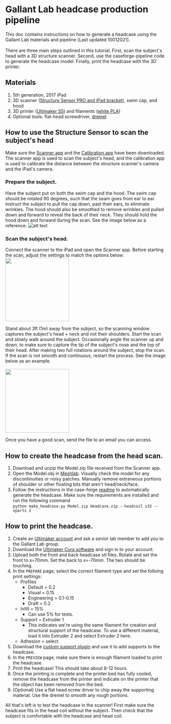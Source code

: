 # Gallant Lab headcase production pipeline
This doc contains instructions on how to generate a headcase using the Gallant Lab materials and pipeline [Last updated 10012021].<br><br>There are three main steps outlined in this tutorial. First, scan the subject's head with a 3D structure scanner. Second, use the caseforge-pipeline code to generate the headcase model. Finally, print the headcase with the 3D printer.

## Materials
1. 5th generation, 2017 iPad
2. 3D scanner ([Structure Sensor PRO and iPad bracket](https://store.structure.io/buy/structure-sensor-pro#bundle-selector)), swim cap, and hood
3. 3D printer ([Ultimaker S5](https://ultimaker.com/3d-printers/ultimaker-s5)) and filaments ([white PLA](https://www.dynamism.com/material/filament/ultimaker-nfc-pla-white.html))
4. Optional tools: flat-head screwdriver, [dremel](https://www.amazon.com/Dremel-Cordless-Variable-Multi-Purpose-Accessory/dp/B07R9PNRBD/ref=sr_1_1?dchild=1&keywords=dremel&qid=1625796956&sr=8-1&srs=5538998011)

## How to use the Structure Sensor to scan the subject's head
Make sure the [Scanner app](https://apps.apple.com/us/app/scanner-structure-sdk/id891169722) and the [Calibration app](https://apps.apple.com/us/app/structure-sensor-calibrator/id914275485) have been downloaded. The scanner app is used to scan the subject's head, and the calibration app is used to calibrate the distance between the structure scanner's camera and the iPad's camera. 

### Prepare the subject.
Have the subject put on both the swim cap and the hood. The swim cap should be rotated 90 degrees, such that the seam goes from ear to ear. Instruct the subject to pull the cap down, past their ears, to eliminate wrinkles. The hood should also be smoothed to remove wrinkles and pulled down and forward to reveal the back of their neck. They should hold the hood down and forward during the scan. See the image below as a reference.
![alt text](https://github.com/gallantlab/caseforge-pipeline/blob/master/docs/explanatory_ims/pipeline_preparethesubject.png)

### Scan the subject's head.
Connect the scanner to the iPad and open the Scanner app. Before starting the scan, adjust the settings to match the options below:
<img src="https://github.com/gallantlab/caseforge-pipeline/blob/master/docs/explanatory_ims/pipeline_scansettings.png" width="200"/>


Stand about 3ft (1m) away from the subject, so the scanning window captures the subject's head + neck and not their shoulders. Start the scan and slowly walk around the subject. Occasionally angle the scanner up and down, to make sure to capture the tip of the subject's nose and the top of their head. After making two full rotations around the subject, stop the scan. If the scan is not smooth and continuous, restart the process. See the image below as an example.<br><br>
<img src="https://github.com/gallantlab/caseforge-pipeline/blob/master/docs/explanatory_ims/pipeline_exampleheadscan.png" width="200"/>


Once you have a good scan, send the file to an email you can access.

## How to create the headcase from the head scan.
1. Download and unzip the Model.zip file received from the Scanner app.
2. Open the Model.obj in [Meshlab](https://www.meshlab.net/). Visually check the model for any discontinuities or noisy patches. Manually remove extraneous portions of shoulder or other floating bits that aren't head/neck/face. 
3. Follow the instructions in the case-forge [readme](https://github.com/gallantlab/caseforge-pipeline) to automatically generate the headcase. Make sure the requirements are installed and run the following command<br>
`python make_headcase.py Model.zip Headcase.zip --headcoil s32 --nparts 2`

## How to print the headcase.
1. Create an [Ultimaker account](https://ultimaker.com/software/ultimaker-cura) and ask a senior lab member to add you to the Gallant Lab group. 
2. Download the [Ultimaker Cura software](https://ultimaker.com/software/ultimaker-cura) and sign in to your account.
3. Upload both the front and back headcase stl files. Rotate and set the front to x=70mm. Set the back to x=-70mm. The two should be touching.
4. In the `PREPARE` page, select the correct filament type and set the folloing print settings:
    - Profiles
      - Default = 0.2
      - Visual = 0.15
      - Engineering = 0.1-0.15
      - Draft = 0.2
    - Infill = 15%
      - Can use 5% for tests.
    - Support = Extruder 1
      - This indicates we're using the same filament for creation and structural support of the headcase. To use a different material, load it into Extruder 2 and select Extruder 2 here.
    - Adhesion = select
6. Download the [custom support plugin](https://marketplace.ultimaker.com/app/cura/plugins/lokster/CustomSupports) and use it to add supports to the headcase.
7. In the `PREVIEW` page, make sure there is enough filament loaded to print the headcase.
8. Print the headcase! This should take about 8-12 hours.
9. Once the printing is complete and the printer bed has fully cooled, remove the headcase from the printer and indicate on the printer that the object has been removed from the bed.
10. (Optional) Use a flat head screw driver to chip away the supporting material. Use the dremel to smooth any rough portions.

All that's left is to test the headcase in the scanner! First make sure the headcase fits in the head coil without the subject. Then check that the subject is comfortable with the headcase and head coil. 

